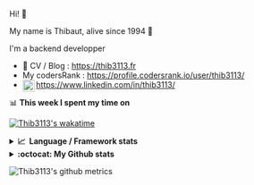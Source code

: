 Hi! 👋

My name is Thibaut, alive since 1994 🍷

I'm a backend developper

-   📝 CV / Blog : https://thib3113.fr
-   My codersRank : https://profile.codersrank.io/user/thib3113/
-   <a href="https://www.linkedin.com/in/thib3113/"><img align="left" alt="Thib3113's Linkedin" width="21px" src="https://img.icons8.com/color/48/linkedin.png" /></a> https://www.linkedin.com/in/thib3113/

📊 **This week I spent my time on**

[![Thib3113's wakatime](https://github-readme-stats.vercel.app/api/wakatime?username=thib3113&layout=default&theme=dracula&langs_count=6&hide_title=true&hide_border=true)](https://wakatime.com/@thib3113)

<details>
  <summary><b>📈&nbsp;&nbsp;Language&nbsp;/&nbsp;Framework stats</b></summary>
  <br/>  
  <a href='https://profile.codersrank.io/user/thib3113/'>
  <img src='http://cr-skills-chart-widget.azurewebsites.net/api/api?username=thib3113&padding=30&skills=php,batchfile,javascript,less,mysql,reactjs,scss,shell,typescript,vue'>
  </a>
</details>

<details>
  <summary><b>:octocat: My Github stats</b></summary>
  <br/>  
  
  <img src="https://github-readme-stats.vercel.app/api?username=thib3113&theme=dracula&show_icons=true&" alt="Thib3113's GitHub stats" />

<!--START_SECTION:activity-->

1. 🎉 Merged PR [#17](https://github.com/thib3113/node-crowdsec/pull/17) in [thib3113/node-crowdsec](https://github.com/thib3113/node-crowdsec)
2. 💪 Opened PR [#17](https://github.com/thib3113/node-crowdsec/pull/17) in [thib3113/node-crowdsec](https://github.com/thib3113/node-crowdsec)
3. 🎉 Merged PR [#11](https://github.com/thib3113/node-crowdsec/pull/11) in [thib3113/node-crowdsec](https://github.com/thib3113/node-crowdsec)
4. 🎉 Merged PR [#10](https://github.com/thib3113/node-crowdsec/pull/10) in [thib3113/node-crowdsec](https://github.com/thib3113/node-crowdsec)
5. 🗣 Commented on [#641](https://github.com/thib3113/unifi-client/pull/641#issuecomment-1659989327) in [thib3113/unifi-client](https://github.com/thib3113/unifi-client)
 <!--END_SECTION:activity-->

</details>

![Thib3113's github metrics](https://gist.githubusercontent.com/thib3113/83a96e16f8bca103f1b0e376186c66ec/raw/github-metrics.svg)
